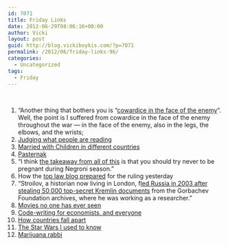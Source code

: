 ```yaml
---
id: 7071
title: Friday Links
date: 2012-06-29T08:06:16+00:00
author: Vicki
layout: post
guid: http://blog.vickiboykis.com/?p=7071
permalink: /2012/06/friday-links-96/
categories:
  - Uncategorized
tags:
  - Friday
---
```

&nbsp;

  1. &#8220;Another thing that bothers you is &#8220;<a href="http://www.lettersofnote.com/2012/06/oh-christ-cook-is-dead.html" target="_blank">cowardice in the face of the enemy</a>&#8220;. Well, the point is I suffered from cowardice in the face of the enemy throughout the war — in the face of the enemy, also in the legs, the elbows, and the wrists;
  2. <a href="http://therumpus.net/2012/06/train-spottings/" target="_blank">Judging what people are reading</a>
  3. <a href="http://thesocietypages.org/socimages/2012/06/26/the-glocalization-of-married-with-children/" target="_blank">Married with Children in different countries</a>
  4. <a href="http://kcmeesha.com/2012/06/23/the-ostracization-of-boris-pasternak/" target="_blank">Pasternak</a>
  5. &#8220;I think <a href="http://www.theawl.com/2012/06/drinking-when-youre-pregnant" target="_blank">the takeaway from all of this</a> is that you should try never to be pregnant during Negroni season.&#8221;
  6. How the <a href="http://www.washingtonpost.com/business/economy/for-scotusblog-one-goal-beat-everybody-and-break-news-of-health-care-ruling/2012/06/27/gJQA1TZp7V_story.html" target="_blank">top law blog prepared</a> for the ruling yesterday
  7. &#8220;Stroilov, a historian now living in London, f<a href="http://www.tabletmag.com/jewish-news-and-politics/103576/the-cold-wars-arab-spring" target="_blank">led Russia in 2003 after stealing 50,000 top-secret Kremlin documents</a> from the Gorbachev Foundation archives, where he was working as a researcher.&#8221;
  8. <a href="http://www.pastemagazine.com/blogs/lists/2012/06/the-best-movies-of-2012-so-far.html" target="_blank">Movies no one has ever seen</a>
  9. <a href="http://marginalrevolution.com/marginalrevolution/2012/06/how-should-economists-write-code.html" target="_blank">Code-writing for economists, and everyone</a>
 10. <a href="http://www.foreignpolicy.com/articles/2012/06/18/10_reasons_countries_fall_apart?page=full" target="_blank">How countries fall apart</a>
 11. <a href="http://www.youtube.com/watch?v=qJlbPXZEpRE" target="_blank">The Star Wars I used to know</a>
 12. <a href="http://www.tabletmag.com/jewish-life-and-religion/104862/dcs-marijuana-reform-rabbi" target="_blank">Marijuana rabbi</a>